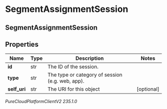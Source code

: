 # SegmentAssignmentSession

## SegmentAssignmentSession

## Properties

|Name | Type | Description | Notes|
|------------ | ------------- | ------------- | -------------|
| **id** | str | The ID of the session. | |
| **type** | str | The type or category of session (e.g. web, app). | |
| **self_uri** | str | The URI for this object | [optional] |



_PureCloudPlatformClientV2 235.1.0_
